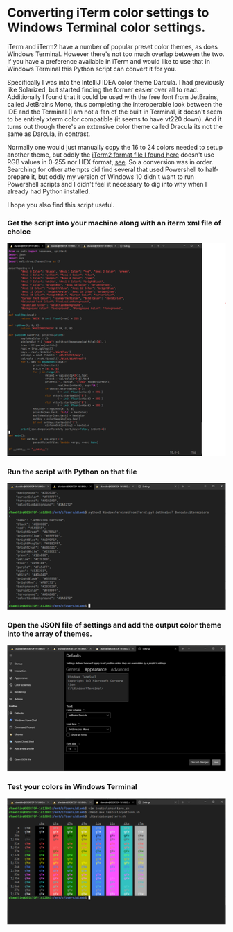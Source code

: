 # Converting iTerm color settings to Windows Terminal color settings.

iTerm and iTerm2 have a number of popular preset color themes, as does Windows
Terminal.  However there's not too much overlap between the two. If you have a
preference available in iTerm and would like to use that in Windows Terminal
this Python script can convert it for you.

Specifically I was into the IntelliJ IDEA color theme Darcula. I had
previously like Solarized, but started finding the former easier over all to
read. Additionally I found that it could be used with the free font from
JetBrains, called JetBrains Mono, thus completing the interoperable look
between the IDE and the Terminal (I am not a fan of the built in Terminal, it
doesn't seem to be entirely xterm color compatible (it seems to have vt220
down). And it turns out though there's an extensive color theme called Dracula
its not the same as Darcula, in contrast.

Normally one would just manually copy the 16 to 24 colors needed to setup
another theme, but oddly the
[iTerm2 format file I found here](https://iterm2colorschemes.com/)
doesn't use RGB values in 0-255 nor HEX format,
[see](JetBrains%20Darcula.itermcolors).
So a conversion was in order.  Searching for other attempts did find several
that used Powershell to half-prepare it, but oddly my version of Windows 10
didn't want to run Powershell scripts and I didn't feel it necessary to dig
into why when I already had Python installed.

I hope you also find this script useful.

### Get the script into your machine along with an iterm xml file of choice
![The script in Windows Terminal vim](win_terminal_vim_jetbrains_darcula.png "Checking the script in Windows Terminal")
### Run the script with Python on that file
![Running the script in Windows Terminal](win_terminal_run_jetbrains_darcula.png "Running the script")
### Open the JSON file of settings and add the output color theme into the array of themes.
![Set the output into the JSON file settings of Windows Terminal](win_terminal_set_jetbrains_darcula.png "Set the output into the JSON file of Windows Terminal")
### Test your colors in Windows Terminal
![Test your colors](win_terminal_test_jetbrains_darcula.png "Test the colors in the terminal")

